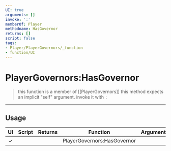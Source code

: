 ```yaml
---
UI: true
arguments: []
invoke: ':'
memberOf: Player
methodname: HasGovernor
returns: []
script: false
tags:
- Player/PlayerGovernors/_function
- function/UI
---
```

# PlayerGovernors:HasGovernor
> this function is a member of [[PlayerGovernors]]
> this method expects an implicit "self" argument. invoke it with `:`
-----
## Usage
|  UI | Script | Returns | Function | Arguments |
|:---:|:------:|-------:|:--------:|:---------|
|✓| ||PlayerGovernors:HasGovernor||
